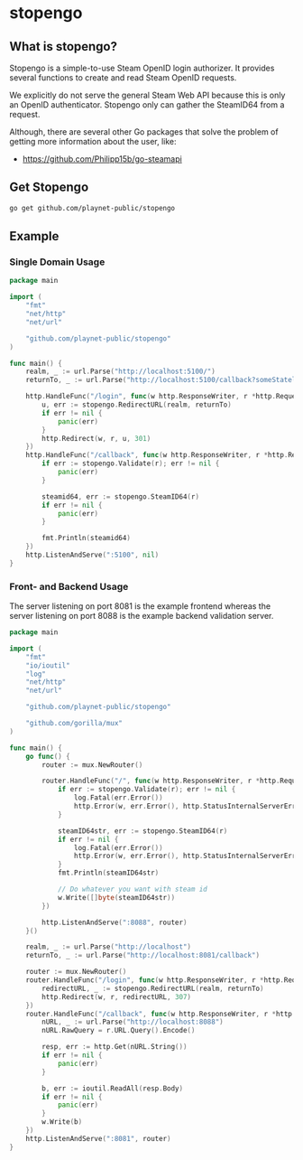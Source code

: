 # stopengo

## What is stopengo?

Stopengo is a simple-to-use Steam OpenID login authorizer.
It provides several functions to create and read Steam OpenID requests.

We explicitly do not serve the general Steam Web API because this is only an OpenID authenticator. Stopengo only can gather the SteamID64 from a request.

Although, there are several other Go packages that solve the problem of getting more information about the user, like:
* https://github.com/Philipp15b/go-steamapi

## Get Stopengo

```sh
go get github.com/playnet-public/stopengo
```

## Example

### Single Domain Usage

```go
package main

import (
    "fmt"
    "net/http"
    "net/url"

    "github.com/playnet-public/stopengo"
)

func main() {
    realm, _ := url.Parse("http://localhost:5100/")
    returnTo, _ := url.Parse("http://localhost:5100/callback?someStatelessValue=AStatelessValue")

    http.HandleFunc("/login", func(w http.ResponseWriter, r *http.Request) {
        u, err := stopengo.RedirectURL(realm, returnTo)
        if err != nil {
            panic(err)
        }
        http.Redirect(w, r, u, 301)
    })
    http.HandleFunc("/callback", func(w http.ResponseWriter, r *http.Request) {
        if err := stopengo.Validate(r); err != nil {
            panic(err)
        }

        steamid64, err := stopengo.SteamID64(r)
        if err != nil {
            panic(err)
        }

        fmt.Println(steamid64)
    })
    http.ListenAndServe(":5100", nil)
}
```

### Front- and Backend Usage

The server listening on port 8081 is the example frontend whereas the server listening on port 8088 is the example backend validation server.

```go
package main

import (
	"fmt"
	"io/ioutil"
	"log"
	"net/http"
	"net/url"

	"github.com/playnet-public/stopengo"

	"github.com/gorilla/mux"
)

func main() {
	go func() {
		router := mux.NewRouter()

		router.HandleFunc("/", func(w http.ResponseWriter, r *http.Request) {
			if err := stopengo.Validate(r); err != nil {
				log.Fatal(err.Error())
				http.Error(w, err.Error(), http.StatusInternalServerError)
			}

			steamID64str, err := stopengo.SteamID64(r)
			if err != nil {
				log.Fatal(err.Error())
				http.Error(w, err.Error(), http.StatusInternalServerError)
			}
			fmt.Println(steamID64str)

			// Do whatever you want with steam id
			w.Write([]byte(steamID64str))
		})

		http.ListenAndServe(":8088", router)
	}()

	realm, _ := url.Parse("http://localhost")
	returnTo, _ := url.Parse("http://localhost:8081/callback")

	router := mux.NewRouter()
	router.HandleFunc("/login", func(w http.ResponseWriter, r *http.Request) {
		redirectURL, _ := stopengo.RedirectURL(realm, returnTo)
		http.Redirect(w, r, redirectURL, 307)
	})
	router.HandleFunc("/callback", func(w http.ResponseWriter, r *http.Request) {
		nURL, _ := url.Parse("http://localhost:8088")
		nURL.RawQuery = r.URL.Query().Encode()

		resp, err := http.Get(nURL.String())
		if err != nil {
			panic(err)
		}

		b, err := ioutil.ReadAll(resp.Body)
		if err != nil {
			panic(err)
		}
		w.Write(b)
	})
	http.ListenAndServe(":8081", router)
}
```
